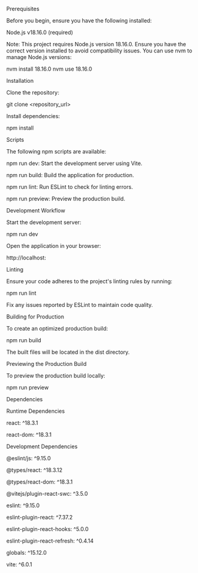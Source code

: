 Prerequisites

Before you begin, ensure you have the following installed:

Node.js v18.16.0 (required)

Note: This project requires Node.js version 18.16.0. Ensure you have the correct version installed to avoid compatibility issues. You can use nvm to manage Node.js versions:

nvm install 18.16.0
nvm use 18.16.0

Installation

Clone the repository:

git clone <repository_url>

Install dependencies:

npm install

Scripts

The following npm scripts are available:

npm run dev: Start the development server using Vite.

npm run build: Build the application for production.

npm run lint: Run ESLint to check for linting errors.

npm run preview: Preview the production build.

Development Workflow

Start the development server:

npm run dev

Open the application in your browser:

http://localhost:

Linting

Ensure your code adheres to the project's linting rules by running:

npm run lint

Fix any issues reported by ESLint to maintain code quality.

Building for Production

To create an optimized production build:

npm run build

The built files will be located in the dist directory.

Previewing the Production Build

To preview the production build locally:

npm run preview

Dependencies

Runtime Dependencies

react: ^18.3.1

react-dom: ^18.3.1

Development Dependencies

@eslint/js: ^9.15.0

@types/react: ^18.3.12

@types/react-dom: ^18.3.1

@vitejs/plugin-react-swc: ^3.5.0

eslint: ^9.15.0

eslint-plugin-react: ^7.37.2

eslint-plugin-react-hooks: ^5.0.0

eslint-plugin-react-refresh: ^0.4.14

globals: ^15.12.0

vite: ^6.0.1
